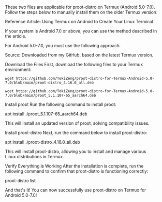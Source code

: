 These two files are applicable for proot-distro on Termux (Android 5.0-7.0). Follow the steps below to manually install them on the older Termux version:

Reference Article: Using Termux on Android to Create Your Linux Terminal

If your system is Android 7.0 or above, you can use the method described in the article.

For Android 5.0-7.0, you must use the following approach.

Source: Downloaded from my GitHub, based on the latest Termux version.

Download the Files
First, download the following files to your Termux environment:
```
wget https://github.com/TokiZeng/proot-distro-for-Termux-Android-5.0-7.0/blob/main/proot-distro_4.16.0_all.deb
```
```
wget https://github.com/TokiZeng/proot-distro-for-Termux-Android-5.0-7.0/blob/main/proot_5.1.107-65_aarch64.deb
```
Install proot
Run the following command to install proot:

apt install ./proot_5.1.107-65_aarch64.deb

This will install an updated version of proot, solving compatibility issues.

Install proot-distro
Next, run the command below to install proot-distro:

apt install ./proot-distro_4.16.0_all.deb

This will install proot-distro, allowing you to install and manage various Linux distributions in Termux.

Verify Everything is Working
After the installation is complete, run the following command to confirm that proot-distro is functioning correctly:

proot-distro list

And that's it! You can now successfully use proot-distro on Termux for Android 5.0-7.0!
